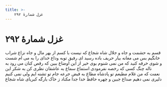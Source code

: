 ```yaml
---
title: >-
    غزل شمارهٔ ۲۹۲
---
```

# غزل شمارهٔ ۲۹۲

قسم به حشمت و جاه و جلال شاه شجاع
که نیست با کسم از بهر مال و جاه نزاع
شراب خانگیم بس می مغانه بیار
حریف باده رسید ای رفیق توبه وداع
خدای را به می ام شست و شوی خرقه کنید
که من نمی شنوم بوی خیر از این اوضاع
ببین که رقص کنان می رود به ناله چنگ
کسی که رخصه نفرمودی استماع سماع
به عاشقان نظری کن به شکر این نعمت
که من غلام مطیعم تو پادشاه مطاع
به فیض جرعه جام تو تشنه ایم ولی
نمی کنیم دلیری نمی دهیم صداع
جبین و چهره حافظ خدا جدا مکناد
ز خاک بارگه کبریای شاه شجاع
